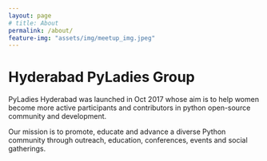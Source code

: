 ```yaml
---
layout: page
# title: About
permalink: /about/
feature-img: "assets/img/meetup_img.jpeg"
---
```


# Hyderabad PyLadies Group

PyLadies Hyderabad was launched in Oct 2017 whose aim is to help women become more active participants and contributors in python open-source community and development.

Our mission is to promote, educate and advance a diverse Python community through outreach, education, conferences, events and social gatherings. 
